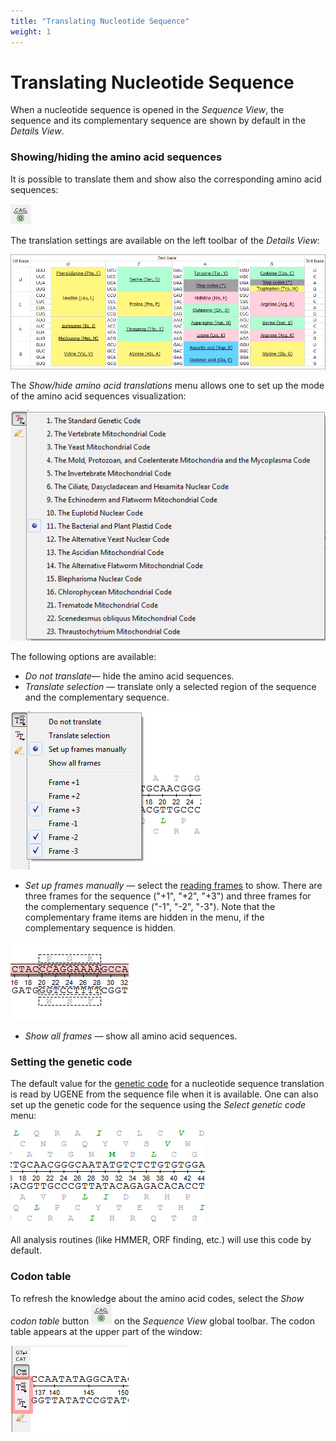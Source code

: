 ```yaml
---
title: "Translating Nucleotide Sequence"
weight: 1
---
```



# Translating Nucleotide Sequence

When a nucleotide sequence is opened in the _Sequence View_, the sequence and its complementary sequence are shown by default in the _Details View_.

### Showing/hiding the amino acid sequences

It is possible to translate them and show also the corresponding amino acid sequences:


![](/images/65929396/65929397.png)

The translation settings are available on the left toolbar of the _Details View_:


![](/images/65929396/65929398.png)

The _Show/hide amino acid translations_ menu allows one to set up the mode of the amino acid sequences visualization:


![](/images/65929396/65929399.png)



The following options are available:

*   _Do not translate_— hide the amino acid sequences.
*   _Translate selection_ — translate only a selected region of the sequence and the complementary sequence.




![](/images/65929396/65929400.png)

*   _Set up frames manually_ — select the [reading frames](https://en.wikipedia.org/wiki/Reading_frame) to show. There are three frames for the sequence ("+1", "+2", "+3") and three frames for the complementary sequence ("-1", "-2", "-3"). Note that the complementary frame items are hidden in the menu, if the complementary sequence is hidden.




![](/images/65929396/65929401.png)

*   _Show all frames —_ show all amino acid sequences.

### Setting the genetic code

The default value for the [genetic code](https://www.ncbi.nlm.nih.gov/Taxonomy/Utils/wprintgc.cgi) for a nucleotide sequence translation is read by UGENE from the sequence file when it is available. One can also set up the genetic code for the sequence using the _Select genetic code_ menu:


![](/images/65929396/65929402.png)

All analysis routines (like HMMER, ORF finding, etc.) will use this code by default.

### Codon table

To refresh the knowledge about the amino acid codes, select the _Show codon table_ button ![](/images/65929396/65929397.png) on the _Sequence View_ global toolbar. The codon table appears at the upper part of the window:


![](/images/65929396/65929403.png)
